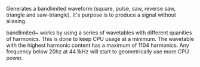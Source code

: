 Generates a bandlimited waveform (square, pulse, saw, reverse saw, triangle and saw-triangle). It's purpose is to produce a signal without aliasing.

bandlimited~ works by using a series of wavetables with different quanities of harmonics. This is done to keep CPU usage at a minimum. The wavetable with the highest harmonic content has a maximum of 1104 harmonics. Any frequency below 20hz at 44.1kHz will start to geometrically use more CPU power.
